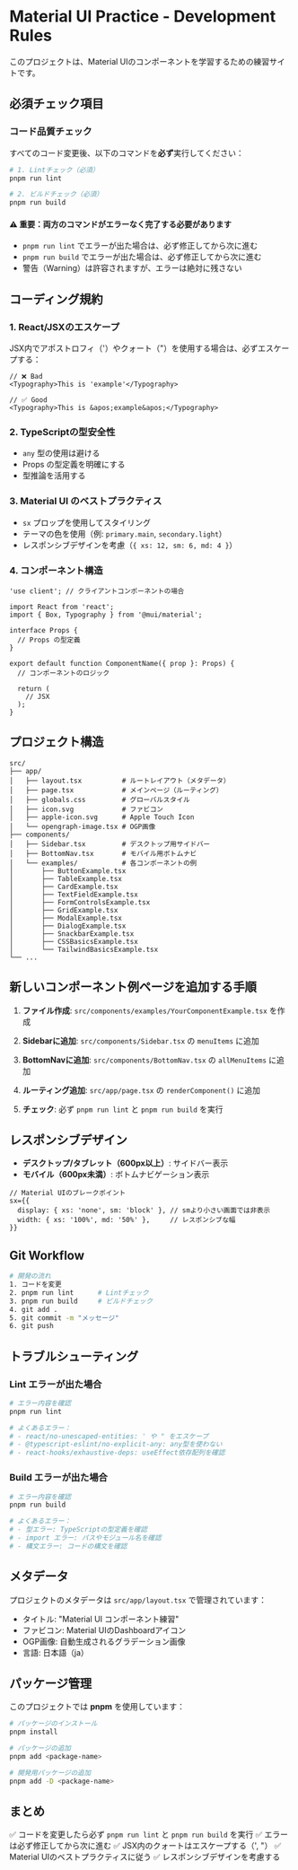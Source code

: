 # Material UI Practice - Development Rules

このプロジェクトは、Material UIのコンポーネントを学習するための練習サイトです。

## 必須チェック項目

### コード品質チェック

すべてのコード変更後、以下のコマンドを**必ず**実行してください：

```bash
# 1. Lintチェック（必須）
pnpm run lint

# 2. ビルドチェック（必須）
pnpm run build
```

#### ⚠️ 重要：両方のコマンドがエラーなく完了する必要があります

- `pnpm run lint` でエラーが出た場合は、必ず修正してから次に進む
- `pnpm run build` でエラーが出た場合は、必ず修正してから次に進む
- 警告（Warning）は許容されますが、エラーは絶対に残さない

## コーディング規約

### 1. React/JSXのエスケープ

JSX内でアポストロフィ（'）やクォート（"）を使用する場合は、必ずエスケープする：

```tsx
// ❌ Bad
<Typography>This is 'example'</Typography>

// ✅ Good
<Typography>This is &apos;example&apos;</Typography>
```

### 2. TypeScriptの型安全性

- `any` 型の使用は避ける
- Props の型定義を明確にする
- 型推論を活用する

### 3. Material UI のベストプラクティス

- `sx` プロップを使用してスタイリング
- テーマの色を使用（例: `primary.main`, `secondary.light`）
- レスポンシブデザインを考慮（`{ xs: 12, sm: 6, md: 4 }`）

### 4. コンポーネント構造

```tsx
'use client'; // クライアントコンポーネントの場合

import React from 'react';
import { Box, Typography } from '@mui/material';

interface Props {
  // Props の型定義
}

export default function ComponentName({ prop }: Props) {
  // コンポーネントのロジック

  return (
    // JSX
  );
}
```

## プロジェクト構造

```
src/
├── app/
│   ├── layout.tsx          # ルートレイアウト（メタデータ）
│   ├── page.tsx            # メインページ（ルーティング）
│   ├── globals.css         # グローバルスタイル
│   ├── icon.svg            # ファビコン
│   ├── apple-icon.svg      # Apple Touch Icon
│   └── opengraph-image.tsx # OGP画像
├── components/
│   ├── Sidebar.tsx         # デスクトップ用サイドバー
│   ├── BottomNav.tsx       # モバイル用ボトムナビ
│   └── examples/           # 各コンポーネントの例
│       ├── ButtonExample.tsx
│       ├── TableExample.tsx
│       ├── CardExample.tsx
│       ├── TextFieldExample.tsx
│       ├── FormControlsExample.tsx
│       ├── GridExample.tsx
│       ├── ModalExample.tsx
│       ├── DialogExample.tsx
│       ├── SnackbarExample.tsx
│       ├── CSSBasicsExample.tsx
│       └── TailwindBasicsExample.tsx
└── ...
```

## 新しいコンポーネント例ページを追加する手順

1. **ファイル作成**: `src/components/examples/YourComponentExample.tsx` を作成

2. **Sidebarに追加**: `src/components/Sidebar.tsx` の `menuItems` に追加

3. **BottomNavに追加**: `src/components/BottomNav.tsx` の `allMenuItems` に追加

4. **ルーティング追加**: `src/app/page.tsx` の `renderComponent()` に追加

5. **チェック**: 必ず `pnpm run lint` と `pnpm run build` を実行

## レスポンシブデザイン

- **デスクトップ/タブレット（600px以上）**: サイドバー表示
- **モバイル（600px未満）**: ボトムナビゲーション表示

```tsx
// Material UIのブレークポイント
sx={{
  display: { xs: 'none', sm: 'block' }, // smより小さい画面では非表示
  width: { xs: '100%', md: '50%' },     // レスポンシブな幅
}}
```

## Git Workflow

```bash
# 開発の流れ
1. コードを変更
2. pnpm run lint      # Lintチェック
3. pnpm run build     # ビルドチェック
4. git add .
5. git commit -m "メッセージ"
6. git push
```

## トラブルシューティング

### Lint エラーが出た場合

```bash
# エラー内容を確認
pnpm run lint

# よくあるエラー：
# - react/no-unescaped-entities: ' や " をエスケープ
# - @typescript-eslint/no-explicit-any: any型を使わない
# - react-hooks/exhaustive-deps: useEffect依存配列を確認
```

### Build エラーが出た場合

```bash
# エラー内容を確認
pnpm run build

# よくあるエラー：
# - 型エラー: TypeScriptの型定義を確認
# - import エラー: パスやモジュール名を確認
# - 構文エラー: コードの構文を確認
```

## メタデータ

プロジェクトのメタデータは `src/app/layout.tsx` で管理されています：

- タイトル: "Material UI コンポーネント練習"
- ファビコン: Material UIのDashboardアイコン
- OGP画像: 自動生成されるグラデーション画像
- 言語: 日本語（ja）

## パッケージ管理

このプロジェクトでは **pnpm** を使用しています：

```bash
# パッケージのインストール
pnpm install

# パッケージの追加
pnpm add <package-name>

# 開発用パッケージの追加
pnpm add -D <package-name>
```

## まとめ

✅ コードを変更したら必ず `pnpm run lint` と `pnpm run build` を実行
✅ エラーは必ず修正してから次に進む
✅ JSX内のクォートはエスケープする（&apos;, &quot;）
✅ Material UIのベストプラクティスに従う
✅ レスポンシブデザインを考慮する
